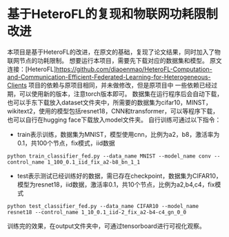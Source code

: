 # 基于HeteroFL的复现和物联网功耗限制改进
本项目是基于HeteroFL的改进，在原文的基础，复现了论文结果，同时加入了物联网节点的功耗限制。
想要运行本项目，需要先下载对应的数据集和模型。
原文连接：[HeteroFL]https://github.com/diaoenmao/HeteroFL-Computation-and-Communication-Efficient-Federated-Learning-for-Heterogeneous-Clients
项目的依赖与原项目相同，并未做修改，但是原项目中 一些依赖已经过期，可以使用新的版本，注意torch版本即可。
数据集在运行程序后会自动下载，也可以手东下载放入dataset文件夹中，所需要的数据集为cifar10，MINST，wikitext2，使用的模型包括resnet18，CNN和transformer，可以等程序下载，也可以自行在hugging face下载放入model文件夹。
自行训练可通过以下指令：
* train表示训练，数据集为MNIST，模型使用cnn，比例为a2，b8，激活率为0.1，共100个节点，fix模式，iid数据
```
python train_classifier_fed.py --data_name MNIST --model_name conv --control_name 1_100_0.1_iid_fix_a2-b8_bn_1_1
```
* test表示测试已经训练好的数据，需已存在checkpoint，数据集为CIFAR10，模型为resnet18，iid数据，激活率0.1，共10个节点，比例为a2,b4,c4，fix模式
```
python test_classifier_fed.py --data_name CIFAR10 --model_name resnet18 --control_name 1_10_0.1_iid-2_fix_a2-b4-c4_gn_0_0
```
训练完的效果，在output文件夹中，可通过tensorboard进行可视化观察。